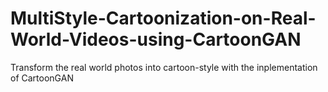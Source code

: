 # MultiStyle-Cartoonization-on-Real-World-Videos-using-CartoonGAN
Transform the real world photos into cartoon-style with the inplementation of CartoonGAN
